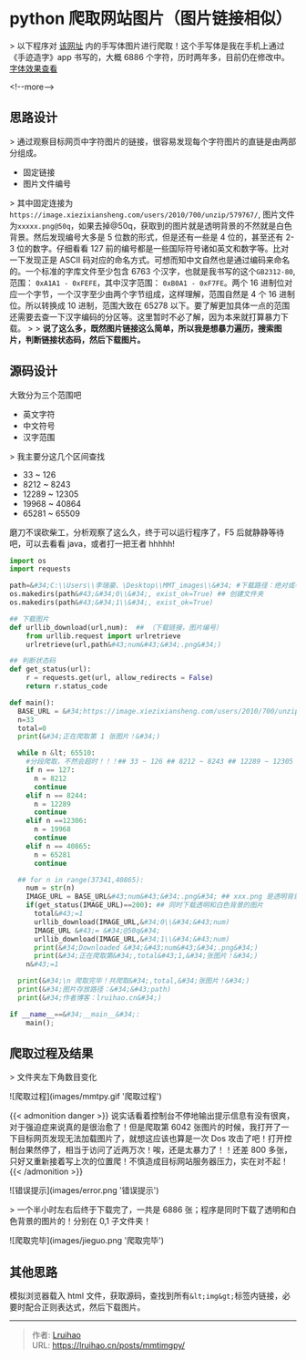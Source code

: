 # python 爬取网站图片（图片链接相似）


&gt; 以下程序对 [该网址](https://hw.xiezixiansheng.com/mobile.php?c=Grzkreader&amp;a=fontshowPics&amp;u=qbfRl8gPF2s-&amp;z=Kqz%2FRroVGYc-&amp;share=1&amp;from=singlemessage) 内的手写体图片进行爬取！这个手写体是我在手机上通过《手迹造字》app 书写的，大概 6886 个字符，历时两年多，目前仍在修改中。[字体效果查看](/projects/font-mmt/)

&lt;!--more--&gt;

## 思路设计

&gt; 通过观察目标网页中字符图片的链接，很容易发现每个字符图片的直链是由两部分组成。

- 固定链接
- 图片文件编号

&gt; 其中固定连接为`https://image.xiezixiansheng.com/users/2010/700/unzip/579767/`, 图片文件为`xxxxx.png@50q`，如果去掉@50q，获取到的图片就是透明背景的不然就是白色背景。然后发现编号大多是 5 位数的形式，但是还有一些是 4 位的，甚至还有 2-3 位的数字。仔细看看 127 前的编号都是一些国际符号诸如英文和数字等。比对一下发现正是 ASCII 码对应的命名方式。可想而知中文自然也是通过编码来命名的。一个标准的字库文件至少包含 6763 个汉字，也就是我书写的这个`GB2312-80`, 范围： `0xA1A1 - 0xFEFE`，其中汉字范围： `0xB0A1 - 0xF7FE`。两个 16 进制位对应一个字节，一个汉字至少由两个字节组成，这样理解，范围自然是 4 个 16 进制位。所以转换成 10 进制，范围大致在 65278 以下。要了解更加具体一点的范围还需要去查一下汉字编码的分区等。这里暂时不必了解，因为本来就打算暴力下载。
&gt;
&gt; **说了这么多，既然图片链接这么简单，所以我是想暴力遍历，搜索图片，判断链接状态码，然后下载图片。**

## 源码设计

大致分为三个范围吧

- 英文字符
- 中文符号
- 汉字范围

&gt; 我主要分这几个区间查找

- 33 ~ 126
- 8212 ~ 8243
- 12289 ~ 12305
- 19968 ~ 40864
- 65281 ~ 65509

磨刀不误砍柴工，分析观察了这么久，终于可以运行程序了，F5 后就静静等待吧，可以去看看 java，或者打一把王者 hhhhh!

```python
import os
import requests

path=&#34;C:\\Users\\李瑞豪、\Desktop\\MMT_images\\&#34; #下载路径：绝对或者相对路径比如。/image/
os.makedirs(path&#43;&#34;0\\&#34;, exist_ok=True) ## 创建文件夹
os.makedirs(path&#43;&#34;1\\&#34;, exist_ok=True)

## 下载图片
def urllib_download(url,num):  ## （下载链接，图片编号）
    from urllib.request import urlretrieve
    urlretrieve(url,path&#43;num&#43;&#34;.png&#34;)

## 判断状态码
def get_status(url):
    r = requests.get(url, allow_redirects = False)
    return r.status_code

def main():
  BASE_URL = &#34;https://image.xiezixiansheng.com/users/2010/700/unzip/579767/&#34;
  n=33
  total=0
  print(&#34;正在爬取第 1 张图片！&#34;)

  while n &lt; 65510:
    #分段爬取，不然会超时！！！## 33 ~ 126 ## 8212 ~ 8243 ## 12289 ~ 12305 ## 19968 ~ 40864 ## 65281 ~ 65509
    if n == 127:
      n = 8212
      continue
    elif n == 8244:
      n = 12289
      continue
    elif n ==12306:
      n = 19968
      continue
    elif n == 40865:
      n = 65281
      continue

  ## for n in range(37341,40865):
    num = str(n)
    IMAGE_URL = BASE_URL&#43;num&#43;&#34;.png&#34; ## xxx.png 是透明背景，xxx.png@50q 是白色背景，分别存放在 0，1 文件夹 p 是中小 w 是小图
    if(get_status(IMAGE_URL)==200): ## 同时下载透明和白色背景的图片
      total&#43;=1
      urllib_download(IMAGE_URL,&#34;0\\&#34;&#43;num)
      IMAGE_URL &#43;= &#34;@50q&#34;
      urllib_download(IMAGE_URL,&#34;1\\&#34;&#43;num)
      print(&#34;Downloaded &#34;&#43;num&#43;&#34;.png&#34;)
      print(&#34;正在爬取第&#34;,total&#43;1,&#34;张图片！&#34;)
    n&#43;=1

  print(&#34;\n 爬取完毕！共爬取&#34;,total,&#34;张图片！&#34;)
  print(&#34;图片存放路径：&#34;&#43;path)
  print(&#34;作者博客：lruihao.cn&#34;)

if __name__==&#34;__main__&#34;:
    main();
```

## 爬取过程及结果

&gt; 文件夹左下角数目变化

![爬取过程](images/mmtpy.gif &#39;爬取过程&#39;)

{{&lt; admonition danger &gt;}}
说实话看着控制台不停地输出提示信息有没有很爽，对于强迫症来说真的是很治愈了！但是爬取第 6042 张图片的时候，我打开了一下目标网页发现无法加载图片了，就想这应该也算是一次 Dos 攻击了吧！打开控制台果然停了，相当于访问了近两万次！唉，还是太暴力了！！还差 800 多张，只好又重新接着写上次的位置爬！不慎造成目标网站服务器压力，实在对不起！
{{&lt; /admonition &gt;}}

![错误提示](images/error.png &#39;错误提示&#39;)

&gt; 一个半小时左右后终于下载完了，一共是 6886 张；程序是同时下载了透明和白色背景的图片的！分别在 0,1 子文件夹！

![爬取完毕](images/jieguo.png &#39;爬取完毕&#39;)

## 其他思路

模拟浏览器载入 html 文件，获取源码，查找到所有`&lt;img&gt;`标签内链接，必要时配合正则表达式，然后下载图片。


---

> 作者: [Lruihao](https://github.com/Lruihao)  
> URL: https://lruihao.cn/posts/mmtimgpy/  

